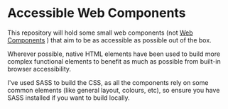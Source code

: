 # Accessible Web Components

This repository will hold some small web components (not [Web Components](https://developer.mozilla.org/en-US/docs/Web/Web_Components) ) that aim to be as accessible as possible out of the box.

Wherever possible, native HTML elements have been used to build more complex functional elements to benefit as much as possible from built-in browser accessibility.

I've used SASS to build the CSS, as all the components rely on some common elements (like general layout, colours, etc), so ensure you have SASS installed if you want to build locally.

